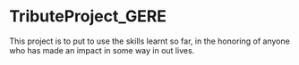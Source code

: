 # TributeProject_GERE
This project is to put to use the skills learnt so far, in the honoring of anyone who has made an impact in some way in out lives.
